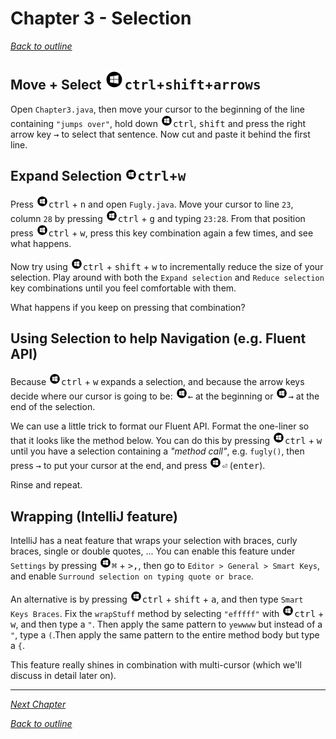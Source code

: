 # Chapter 3 - Selection
[_Back to outline_](outline.md)
## Move + Select ![Windows](icons/glyph-windows-32.png)<kbd>ctrl</kbd>+<kbd>shift</kbd>+<kbd>arrows</kbd>
Open `Chapter3.java`, then move your cursor to the beginning of the line containing `"jumps over"`, hold
down ![Windows](icons/glyph-windows-20.png)<kbd>ctrl</kbd>, <kbd>shift</kbd> and press the right arrow key <kbd>&#8594;</kbd> to select that sentence.
Now cut and paste it behind the first line.

## Expand Selection ![Windows](icons/glyph-windows-20.png)<kbd>ctrl</kbd>+<kbd>w</kbd>
Press ![Windows](icons/glyph-windows-20.png)<kbd>ctrl</kbd> + <kbd>n</kbd> and open `Fugly.java`.
Move your cursor to line `23`, column `28` by pressing ![Windows](icons/glyph-windows-20.png)<kbd>ctrl</kbd> + <kbd>g</kbd> and typing `23:28`.
From that position press ![Windows](icons/glyph-windows-20.png)<kbd>ctrl</kbd> + <kbd>w</kbd>, press this key combination again a few times, and see what happens.

Now try using ![Windows](icons/glyph-windows-20.png)<kbd>ctrl</kbd> + <kbd>shift</kbd> + <kbd>w</kbd> to incrementally reduce the size of your selection. Play around with both the
`Expand selection` and `Reduce selection` key combinations until you feel comfortable with them.

What happens if you keep on pressing that combination?

## Using Selection to help Navigation (e.g. Fluent API)
Because ![Windows](icons/glyph-windows-20.png)<kbd>ctrl</kbd> + <kbd>w</kbd> expands a selection, and because the arrow keys decide where our cursor is going to be:
![Windows](icons/glyph-windows-20.png)<kbd>&#8592;</kbd> at the beginning or ![Windows](icons/glyph-windows-20.png)<kbd>&#8594;</kbd> at the end of the selection.

We can use a little trick to format our Fluent API.
Format the one-liner so that it looks like the method below. You can do this by pressing ![Windows](icons/glyph-windows-20.png)<kbd>ctrl</kbd> + <kbd>w</kbd> until you have a selection
containing a _"method call"_, e.g. `fugly()`, then press <kbd>&#8594;</kbd> to put your cursor at the end, and press ![Windows](icons/glyph-windows-20.png)<kbd>&#9166;</kbd>
(<kbd>enter</kbd>).

Rinse and repeat.

## Wrapping (IntelliJ feature)
IntelliJ has a neat feature that wraps your selection with braces, curly braces, single or double quotes, ...
You can enable this feature under `Settings` by pressing ![Windows](icons/glyph-windows-20.png)<kbd>&#8984;</kbd> + <kbd>>,</kbd>, then go to `Editor > General >
Smart Keys`, and enable `Surround selection on typing quote or brace`.

An alternative is by pressing ![Windows](icons/glyph-windows-20.png)<kbd>ctrl</kbd> + <kbd>shift</kbd> + <kbd>a</kbd>, and then type `Smart Keys Braces`.
Fix the `wrapStuff` method by selecting `"efffff"` with ![Windows](icons/glyph-windows-20.png)<kbd>ctrl</kbd> + <kbd>w</kbd>, and then type a `"`.
Then apply the same pattern to `yewwww` but instead of a `"`, type a `(`.Then apply the same pattern to the entire method body but type a `{`.

This feature really shines in combination with multi-cursor (which we'll discuss in detail later on).

---
  

[_Next Chapter_](chapter4.md)  

[_Back to outline_](outline.md)